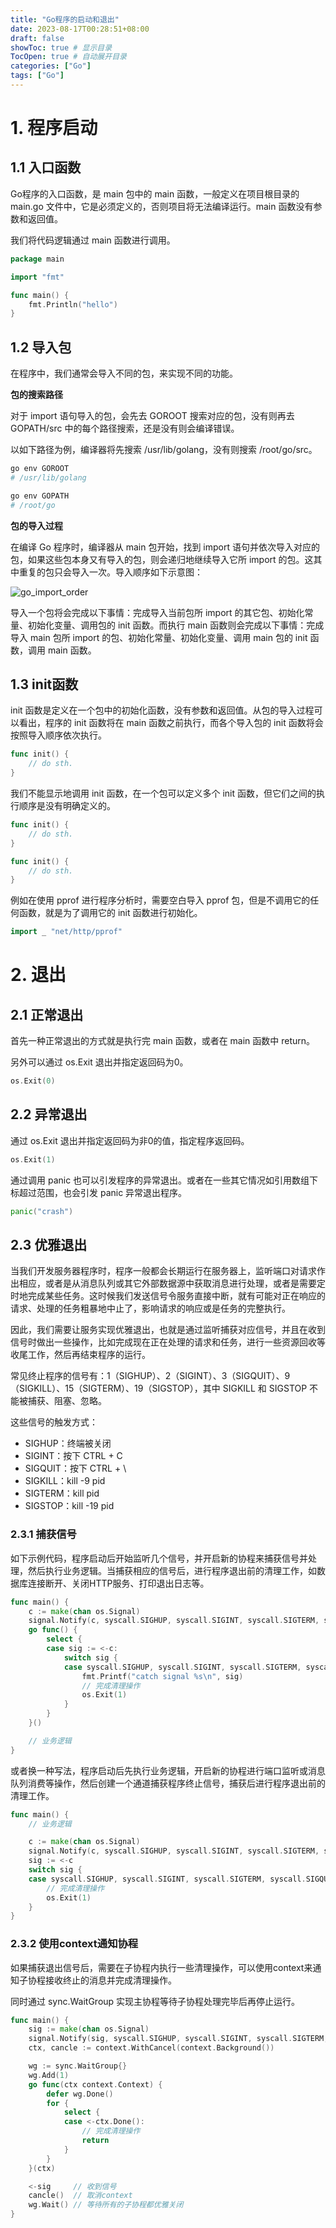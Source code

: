 ```yaml
---
title: "Go程序的启动和退出"
date: 2023-08-17T00:28:51+08:00
draft: false
showToc: true # 显示目录
TocOpen: true # 自动展开目录
categories: ["Go"]
tags: ["Go"]
---
```


# 1. 程序启动

## 1.1 入口函数

Go程序的入口函数，是 main 包中的 main 函数，一般定义在项目根目录的 main.go 文件中，它是必须定义的，否则项目将无法编译运行。main 函数没有参数和返回值。

我们将代码逻辑通过 main 函数进行调用。

```go
package main

import "fmt"

func main() {
    fmt.Println("hello")
}
```

## 1.2 导入包

在程序中，我们通常会导入不同的包，来实现不同的功能。

**包的搜索路径**

对于 import 语句导入的包，会先去 GOROOT 搜索对应的包，没有则再去 GOPATH/src 中的每个路径搜索，还是没有则会编译错误。

以如下路径为例，编译器将先搜索 /usr/lib/golang，没有则搜索 /root/go/src。

```bash
go env GOROOT
# /usr/lib/golang

go env GOPATH
# /root/go
```

**包的导入过程**

在编译 Go 程序时，编译器从 main 包开始，找到 import 语句并依次导入对应的包，如果这些包本身又有导入的包，则会递归地继续导入它所 import 的包。这其中重复的包只会导入一次。导入顺序如下示意图：

![go_import_order](https://article-1304941664.cos.ap-guangzhou.myqcloud.com/go/go_import_order.png)

导入一个包将会完成以下事情：完成导入当前包所 import 的其它包、初始化常量、初始化变量、调用包的 init 函数。而执行 main 函数则会完成以下事情：完成导入 main 包所 import 的包、初始化常量、初始化变量、调用 main 包的 init 函数，调用 main 函数。

## 1.3 init函数

init 函数是定义在一个包中的初始化函数，没有参数和返回值。从包的导入过程可以看出，程序的 init 函数将在 main 函数之前执行，而各个导入包的 init 函数将会按照导入顺序依次执行。

```go
func init() {
	// do sth.
}
```

我们不能显示地调用 init 函数，在一个包可以定义多个 init 函数，但它们之间的执行顺序是没有明确定义的。

```go
func init() {
	// do sth.
}

func init() {
	// do sth.
}
```

例如在使用 pprof 进行程序分析时，需要空白导入 pprof 包，但是不调用它的任何函数，就是为了调用它的 init 函数进行初始化。

```go
import _ "net/http/pprof"
```

# 2. 退出

## 2.1 正常退出

首先一种正常退出的方式就是执行完 main 函数，或者在 main 函数中 return。

另外可以通过 os.Exit 退出并指定返回码为0。

```go
os.Exit(0)
```

## 2.2 异常退出

通过 os.Exit 退出并指定返回码为非0的值，指定程序返回码。

```go
os.Exit(1)
```

通过调用 panic 也可以引发程序的异常退出。或者在一些其它情况如引用数组下标超过范围，也会引发 panic 异常退出程序。

```go
panic("crash")
```

## 2.3 优雅退出

当我们开发服务器程序时，程序一般都会长期运行在服务器上，监听端口对请求作出相应，或者是从消息队列或其它外部数据源中获取消息进行处理，或者是需要定时地完成某些任务。这时候我们发送信号令服务直接中断，就有可能对正在响应的请求、处理的任务粗暴地中止了，影响请求的响应或是任务的完整执行。

因此，我们需要让服务实现优雅退出，也就是通过监听捕获对应信号，并且在收到信号时做出一些操作，比如完成现在正在处理的请求和任务，进行一些资源回收等收尾工作，然后再结束程序的运行。

常见终止程序的信号有：1（SIGHUP）、2（SIGINT）、3（SIGQUIT）、9（SIGKILL）、15（SIGTERM）、19（SIGSTOP），其中 SIGKILL 和 SIGSTOP 不能被捕获、阻塞、忽略。

这些信号的触发方式：

* SIGHUP：终端被关闭
* SIGINT：按下 CTRL + C
* SIGQUIT：按下 CTRL + \
* SIGKILL：kill -9 pid
* SIGTERM：kill pid
* SIGSTOP：kill -19 pid

### 2.3.1 捕获信号

如下示例代码，程序启动后开始监听几个信号，并开启新的协程来捕获信号并处理，然后执行业务逻辑。当捕获相应的信号后，进行程序退出前的清理工作，如数据库连接断开、关闭HTTP服务、打印退出日志等。

```go
func main() {
	c := make(chan os.Signal)
	signal.Notify(c, syscall.SIGHUP, syscall.SIGINT, syscall.SIGTERM, syscall.SIGQUIT)
	go func() {
		select {
		case sig := <-c:
			switch sig {
			case syscall.SIGHUP, syscall.SIGINT, syscall.SIGTERM, syscall.SIGQUIT:
				fmt.Printf("catch signal %s\n", sig)
				// 完成清理操作
				os.Exit(1)
			}
		}
	}()

	// 业务逻辑
}
```

或者换一种写法，程序启动后先执行业务逻辑，开启新的协程进行端口监听或消息队列消费等操作，然后创建一个通道捕获程序终止信号，捕获后进行程序退出前的清理工作。

```go
func main() {
	// 业务逻辑

	c := make(chan os.Signal)
	signal.Notify(c, syscall.SIGHUP, syscall.SIGINT, syscall.SIGTERM, syscall.SIGQUIT)
	sig := <-c
	switch sig {
	case syscall.SIGHUP, syscall.SIGINT, syscall.SIGTERM, syscall.SIGQUIT:
		// 完成清理操作
		os.Exit(1)
	}
}
```

### 2.3.2 使用context通知协程

如果捕获退出信号后，需要在子协程内执行一些清理操作，可以使用context来通知子协程接收终止的消息并完成清理操作。

同时通过 sync.WaitGroup 实现主协程等待子协程处理完毕后再停止运行。

```go
func main() {
	sig := make(chan os.Signal)
	signal.Notify(sig, syscall.SIGHUP, syscall.SIGINT, syscall.SIGTERM, syscall.SIGQUIT)
	ctx, cancle := context.WithCancel(context.Background())

	wg := sync.WaitGroup{}
	wg.Add(1)
	go func(ctx context.Context) {
		defer wg.Done()
		for {
			select {
			case <-ctx.Done():
				// 完成清理操作
				return
			}
		}
	}(ctx)

	<-sig     // 收到信号
	cancle()  // 取消context
	wg.Wait() // 等待所有的子协程都优雅关闭
}
```

